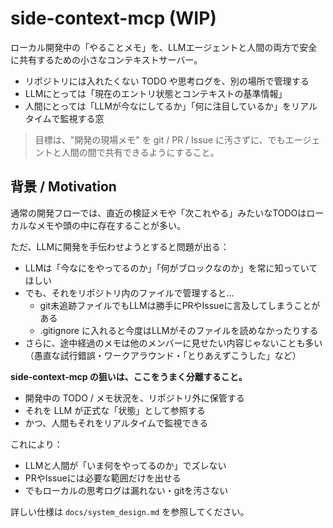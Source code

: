side-context-mcp (WIP)
===

ローカル開発中の「やることメモ」を、LLMエージェントと人間の両方で安全に共有するための小さなコンテキストサーバー。

- リポジトリには入れたくない TODO や思考ログを、別の場所で管理する
- LLMにとっては「現在のエントリ状態とコンテキストの基準情報」
- 人間にとっては「LLMが今なにしてるか」「何に注目しているか」をリアルタイムで監視する窓

> 目標は、"開発の現場メモ" を git / PR / Issue に汚さずに、でもエージェントと人間の間で共有できるようにすること。

## 背景 / Motivation

通常の開発フローでは、直近の検証メモや「次これやる」みたいなTODOはローカルなメモや頭の中に存在することが多い。

ただ、LLMに開発を手伝わせようとすると問題が出る：

- LLMは「今なにをやってるのか」「何がブロックなのか」を常に知っていてほしい  
- でも、それをリポジトリ内のファイルで管理すると…
  - git未追跡ファイルでもLLMは勝手にPRやIssueに言及してしまうことがある
  - .gitignore に入れると今度はLLMがそのファイルを読めなかったりする
- さらに、途中経過のメモは他のメンバーに見せたい内容じゃないことも多い（愚直な試行錯誤・ワークアラウンド・「とりあえずこうした」など）

**side-context-mcp の狙いは、ここをうまく分離すること。**

- 開発中の TODO / メモ状況を、リポジトリ外に保管する
- それを LLM が正式な「状態」として参照する
- かつ、人間もそれをリアルタイムで監視できる

これにより：
- LLMと人間が「いま何をやってるのか」でズレない
- PRやIssueには必要な範囲だけを出せる
- でもローカルの思考ログは漏れない・gitを汚さない

詳しい仕様は `docs/system_design.md` を参照してください。
